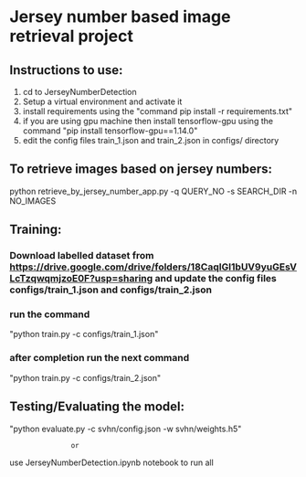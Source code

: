 # Jersey number based image retrieval project

## Instructions to use:

1. cd to JerseyNumberDetection
2. Setup a virtual environment and activate it
3. install requirements using the "command pip install -r requirements.txt"
4. if you are using gpu machine then install tensorflow-gpu using the command "pip install tensorflow-gpu==1.14.0"
5. edit the config files train_1.json and train_2.json in configs/ directory

## To retrieve images based on jersey numbers:

python retrieve_by_jersey_number_app.py -q QUERY_NO -s SEARCH_DIR -n NO_IMAGES


## Training:

### Download labelled dataset from https://drive.google.com/drive/folders/18CaqIGl1bUV9yuGEsVLcTzqwqmjzoE0F?usp=sharing and update the config files configs/train_1.json and configs/train_2.json

### run the command 

  "python train.py -c configs/train_1.json"
  
### after completion run the next command 

  "python train.py -c configs/train_2.json"

## Testing/Evaluating the model:

  "python evaluate.py -c svhn/config.json -w svhn/weights.h5"

                   or
  use JerseyNumberDetection.ipynb notebook to run all 


